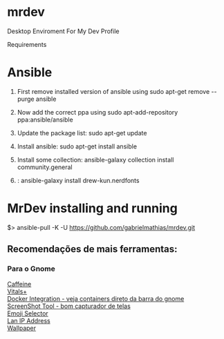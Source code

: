 # mrdev
Desktop Enviroment For My Dev Profile

Requirements

# Ansible 

1) First remove installed version of ansible using sudo apt-get remove --purge ansible

2) Now add the correct ppa using sudo apt-add-repository ppa:ansible/ansible

3) Update the package list: sudo apt-get update

4) Install ansible: sudo apt-get install ansible

5) Install some collection: ansible-galaxy collection install community.general

6) : ansible-galaxy install drew-kun.nerdfonts


# MrDev installing and running

$>  ansible-pull -K -U https://github.com/gabrielmathias/mrdev.git


## Recomendações de mais ferramentas:

### Para o Gnome  
[Caffeine](https://extensions.gnome.org/extension/517/caffeine/)  
[Vitals+](https://extensions.gnome.org/extension/1460/vitals/)     
[Docker Integration - veja containers direto da barra do gnome](https://extensions.gnome.org/extension/1065/docker-status/)   
[ScreenShot Tool - bom capturador de telas](https://extensions.gnome.org/extension/1112/screenshot-tool/)   
[Emoji Selector](https://extensions.gnome.org/extension/1162/emoji-selector/)   
[Lan IP Address](https://extensions.gnome.org/extension/1762/lan-ip-address/)   
[Wallpaper](https://extensions.gnome.org/extension/1200/walkpaper/)   

